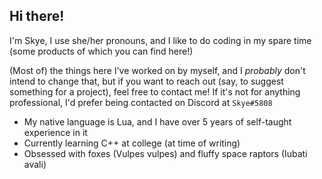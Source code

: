 ## Hi there!
I'm Skye, I use she/her pronouns, and I like to do coding in my spare time (some products of which you can find here!)

(Most of) the things here I've worked on by myself, and I *probably* don't intend to change that,
but if you want to reach out (say, to suggest something for a project), feel free to contact me!
If it's not for anything professional, I'd prefer being contacted on Discord at `Skye#5808`
- My native language is Lua, and I have over 5 years of self-taught experience in it
- Currently learning C++ at college (at time of writing)
- Obsessed with foxes (Vulpes vulpes) and fluffy space raptors (Iubati avali)

<!---
SkyeDive/SkyeDive is a ✨ special ✨ repository because its `README.md` (this file) appears on your GitHub profile.
You can click the Preview link to take a look at your changes.
--->
